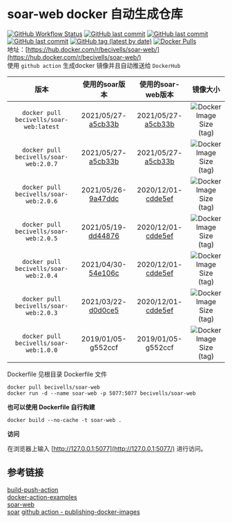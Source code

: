# soar-web docker 自动生成仓库
[![GitHub Workflow Status](https://img.shields.io/github/workflow/status/becivells/soar-web-docker/Publish%20Releases%20to%20Hub)](https://github.com/Becivells/soar-web-docker/actions)
[![GitHub last commit](https://img.shields.io/github/last-commit/xiaomi/soar?label=soar%20commit)](https://github.com/XiaoMi/soar)
[![GitHub last commit](https://img.shields.io/github/last-commit/xiyangxixian/soar-web?label=soar-web%20commit)](https://github.com/xiyangxixian/soar-web)
[![GitHub last commit](https://img.shields.io/github/last-commit/becivells/soar-web-docker?label=soar-web%20docker%20commit)](https://github.com/Becivells/soar-web-docker)
[![GitHub tag (latest by date)](https://img.shields.io/github/v/tag/becivells/soar-web-docker)](https://github.com/Becivells/soar-web-docker/tags)
[![Docker Pulls](https://img.shields.io/docker/pulls/becivells/soar-web)](https://hub.docker.com/r/becivells/soar-web/)  
地址：[https://hub.docker.com/r/becivells/soar-web/](https://hub.docker.com/r/becivells/soar-web/)   
使用 `github action` 生成docker 镜像并且自动推送给 `DockerHub`

|                  版本                   |                        使用的soar版本                        |                      使用的soar-web版本                      |                           镜像大小                           |
| :-------------------------------------: | :----------------------------------------------------------: | :----------------------------------------------------------: | :----------------------------------------------------------: |
| `docker pull becivells/soar-web:latest` | 2021/05/27-[a5cb33b](https://github.com/XiaoMi/soar/commit/a5cb33b98f86ab92f99ea611409c3a280036cf07) | 2021/05/27-[a5cb33b](https://github.com/XiaoMi/soar/commit/a5cb33b98f86ab92f99ea611409c3a280036cf07) | ![Docker Image Size (tag)](https://img.shields.io/docker/image-size/becivells/soar-web/latest) |
| `docker pull becivells/soar-web:2.0.7`  | 2021/05/27-[a5cb33b](https://github.com/XiaoMi/soar/commit/a5cb33b98f86ab92f99ea611409c3a280036cf07) | 2021/05/27-[a5cb33b](https://github.com/XiaoMi/soar/commit/a5cb33b98f86ab92f99ea611409c3a280036cf07) | ![Docker Image Size (tag)](https://img.shields.io/docker/image-size/becivells/soar-web/2.0.7) |
| `docker pull becivells/soar-web:2.0.6`  | 2021/05/26-[9a47ddc](https://github.com/XiaoMi/soar/commit/9a47ddc1089f6a32fbc37d2c5e96216cd885eb3a) | 2020/12/01-[cdde5ef](https://github.com/xiyangxixian/soar-web/commit/cdde5effcbe35c912d53f4c90ae1742887cfbc10) | ![Docker Image Size (tag)](https://img.shields.io/docker/image-size/becivells/soar-web/2.0.6) |
| `docker pull becivells/soar-web:2.0.5`  | 2021/05/19-[dd44876](https://github.com/XiaoMi/soar/commit/dd44876e6b4d154594886fb84c44e2c9b60db7b2) | 2020/12/01-[cdde5ef](https://github.com/xiyangxixian/soar-web/commit/cdde5effcbe35c912d53f4c90ae1742887cfbc10) | ![Docker Image Size (tag)](https://img.shields.io/docker/image-size/becivells/soar-web/2.0.5) |
| `docker pull becivells/soar-web:2.0.4`  | 2021/04/30-[54e106c](https://github.com/XiaoMi/soar/commit/54e106ca4a380bbd6f70af1bf9a502258fca7810) | 2020/12/01-[cdde5ef](https://github.com/xiyangxixian/soar-web/commit/cdde5effcbe35c912d53f4c90ae1742887cfbc10) | ![Docker Image Size (tag)](https://img.shields.io/docker/image-size/becivells/soar-web/2.0.4) |
| `docker pull becivells/soar-web:2.0.3`  | 2021/03/22-[d0d0ce5](https://github.com/XiaoMi/soar/commit/d0d0ce57c9036f7e2e4c5a506e131ce42b332550) | 2020/12/01-[cdde5ef](https://github.com/xiyangxixian/soar-web/commit/cdde5effcbe35c912d53f4c90ae1742887cfbc10) | ![Docker Image Size (tag)](https://img.shields.io/docker/image-size/becivells/soar-web/2.0.3) |
| `docker pull becivells/soar-web:1.0.0`  |                      2019/01/05-g552ccf                      |                      2019/01/05-g552ccf                      | ![Docker Image Size (tag)](https://img.shields.io/docker/image-size/becivells/soar-web/1.0.0) |



Dockerfile 见根目录 Dockerfile 文件

```shell script
docker pull becivells/soar-web
docker run -d --name soar-web -p 5077:5077 becivells/soar-web
```

**也可以使用 Dockerfile 自行构建**

```shell script
docker build --no-cache -t soar-web .
```

**访问**

在浏览器上输入 [http://127.0.0.1:5077](http://127.0.0.1:5077/) 进行访问。

## 参考链接

[build-push-action](https://github.com/docker/build-push-action)    
[docker-action-examples](https://github.com/metcalfc/docker-action-examples/)    
[soar-web](https://github.com/xiyangxixian/soar-web)     
[soar](https://github.com/XiaoMi/soar)
[github action - publishing-docker-images](https://docs.github.com/cn/actions/guides/publishing-docker-images)

